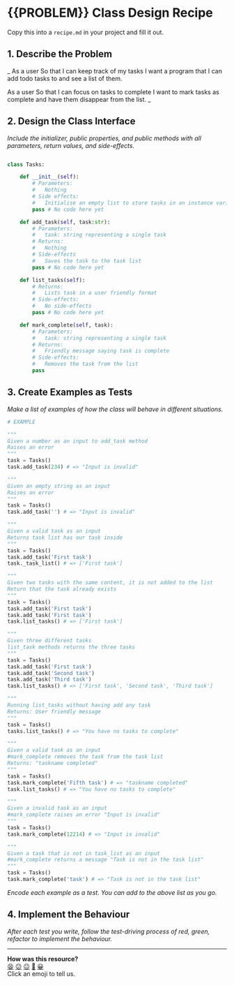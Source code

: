 # {{PROBLEM}} Class Design Recipe

Copy this into a `recipe.md` in your project and fill it out.

## 1. Describe the Problem

_
As a user
So that I can keep track of my tasks
I want a program that I can add todo tasks to and see a list of them.

As a user
So that I can focus on tasks to complete
I want to mark tasks as complete and have them disappear from the list.
_

## 2. Design the Class Interface

_Include the initializer, public properties, and public methods with all parameters, return values, and side-effects._

```python

class Tasks:

    def __init__(self):
        # Parameters:
        #   Nothing
        # Side effects:
        #   Initialise an empty list to store tasks in an instance variable
        pass # No code here yet

    def add_task(self, task:str):
        # Parameters:
        #   task: string representing a single task
        # Returns:
        #   Nothing
        # Side-effects
        #   Saves the task to the task list
        pass # No code here yet

    def list_tasks(self):
        # Returns:
        #   Lists task in a user friendly format
        # Side-effects:
        #   No side-effects
        pass # No code here yet

    def mark_complete(self, task):
        # Parameters:
        #   task: string representing a single task
        # Returns:
        #   Friendly message saying task is complete
        # Side-effects:
        #   Removes the task from the list
        pass
```

## 3. Create Examples as Tests

_Make a list of examples of how the class will behave in different situations._

``` python
# EXAMPLE

"""
Given a number as an input to add_task method
Raises an error
"""
task = Tasks()
task.add_task(234) # => "Input is invalid"

"""
Given an empty string as an input
Raises an error
"""
task = Tasks()
task.add_task('') # => "Input is invalid"

"""
Given a valid task as an input
Returns task list has our task inside
"""
task = Tasks()
task.add_task('First task')
task._task_list() # => ['First task']

"""
Given two tasks with the same content, it is not added to the list
Return that the task already exists
"""
task = Tasks()
task.add_task('First task')
task.add_task('First task')
task.list_tasks() # => ['First task']

"""
Given three different tasks 
list_task methods returns the three tasks
"""
task = Tasks()
task.add_task('First task')
task.add_task('Second task')
task.add_task('Third task')
task.list_tasks() # => ['First task', 'Second task', 'Third task']

"""
Running list_tasks without having add any task
Returns: User friendly message
"""
task = Tasks()
tasks.list_tasks() # => "You have no tasks to complete"

"""
Given a valid task as an input
#mark_complete removes the task from the task list
Returns: "taskname completed"
"""
task = Tasks()
task.mark_complete('Fifth task') # => "taskname completed"
task.list_tasks() # => "You have no tasks to complete"

"""
Given a invalid task as an input
#mark_complete raises an error "Input is invalid"
"""
task = Tasks()
task.mark_complete(12214) # => "Input is invalid"

"""
Given a task that is not in task_list as an input
#mark_complete returns a message "Task is not in the task list"
"""
task = Tasks()
task.mark_complete('task') # => "Task is not in the task list"


```

_Encode each example as a test. You can add to the above list as you go._

## 4. Implement the Behaviour

_After each test you write, follow the test-driving process of red, green, refactor to implement the behaviour._


<!-- BEGIN GENERATED SECTION DO NOT EDIT -->

---

**How was this resource?**  
[😫](https://airtable.com/shrUJ3t7KLMqVRFKR?prefill_Repository=makersacademy%2Fgolden-square-in-python&prefill_File=resources%2Fsingle_class_recipe_template.md&prefill_Sentiment=😫) [😕](https://airtable.com/shrUJ3t7KLMqVRFKR?prefill_Repository=makersacademy%2Fgolden-square-in-python&prefill_File=resources%2Fsingle_class_recipe_template.md&prefill_Sentiment=😕) [😐](https://airtable.com/shrUJ3t7KLMqVRFKR?prefill_Repository=makersacademy%2Fgolden-square-in-python&prefill_File=resources%2Fsingle_class_recipe_template.md&prefill_Sentiment=😐) [🙂](https://airtable.com/shrUJ3t7KLMqVRFKR?prefill_Repository=makersacademy%2Fgolden-square-in-python&prefill_File=resources%2Fsingle_class_recipe_template.md&prefill_Sentiment=🙂) [😀](https://airtable.com/shrUJ3t7KLMqVRFKR?prefill_Repository=makersacademy%2Fgolden-square-in-python&prefill_File=resources%2Fsingle_class_recipe_template.md&prefill_Sentiment=😀)  
Click an emoji to tell us.

<!-- END GENERATED SECTION DO NOT EDIT -->